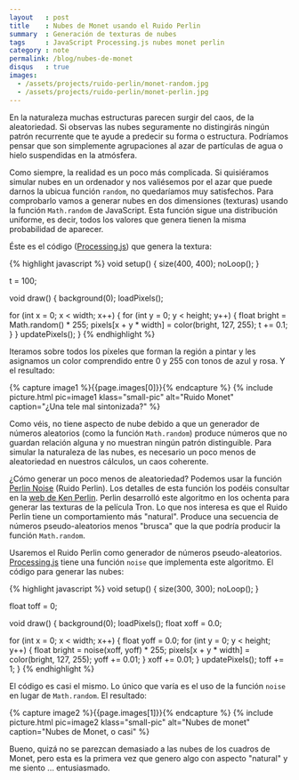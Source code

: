 ```yaml
---
layout   : post
title    : Nubes de Monet usando el Ruido Perlin
summary  : Generación de texturas de nubes
tags     : JavaScript Processing.js nubes monet perlin
category : note
permalink: /blog/nubes-de-monet
disqus   : true
images:
  - /assets/projects/ruido-perlin/monet-random.jpg
  - /assets/projects/ruido-perlin/monet-perlin.jpg
---
```


En la naturaleza muchas estructuras parecen surgir del caos,
de la aleatoriedad. Si observas las nubes seguramente no
distingirás ningún patrón recurrente que te ayude a predecir
su forma o estructura. Podríamos pensar que son simplemente
agrupaciones al azar de partículas de agua o hielo suspendidas
en la atmósfera.

Como siempre, la realidad es un poco más complicada. Si
quisiéramos simular nubes en un ordenador y nos valiésemos
por el azar que puede darnos la ubicua función `random`, no
quedaríamos muy satisfechos. Para comprobarlo vamos a generar
nubes en dos dimensiones (texturas) usando
la función `Math.random` de JavaScript.
Esta función sigue una distribución uniforme, es decir,
todos los valores que genera tienen la misma
probabilidad de aparecer.

Éste es el código ([Processing.js]) que genera la textura:

{% highlight javascript %}
void setup() {
   size(400, 400);
   noLoop();
}

t = 100;

void draw() {
   background(0);
   loadPixels();

   for (int x = 0; x < width; x++) {
      for (int y = 0; y < height; y++) {
         float bright = Math.random() * 255;
         pixels[x + y * width] = color(bright, 127, 255);
         t += 0.1;
      }
   }
   updatePixels();
}
{% endhighlight %}

Iteramos sobre todos los píxeles que forman la región a pintar y
les asignamos un color comprendido entre 0 y 255 con tonos de azul y rosa.
Y el resultado:

<p>
{% capture image1 %}{{page.images[0]}}{% endcapture %}
{% include picture.html pic=image1 klass="small-pic" alt="Ruido Monet" caption="¿Una tele mal sintonizada?" %}
</p>

Como véis, no tiene aspecto de nube debido a que
un generador de números aleatorios (como la función `Math.random`)
produce números que no guardan relación alguna y no muestran ningún
patrón distinguible. Para simular la naturaleza de las nubes, es
necesario un poco menos de aleatoriedad en nuestros cálculos,
un caos coherente.

¿Cómo generar un poco menos de aleatoriedad? Podemos usar
la función [Perlin Noise] (Ruido Perlin). Los detalles de esta
función los podéis consultar en la [web de Ken Perlin].
Perlin desarrolló este algoritmo en los
ochenta para generar las texturas de la película Tron.
Lo que nos interesa es que
el Ruido Perlin tiene un comportamiento más "natural". Produce
una secuencia de números pseudo-aleatorios menos "brusca" que
la que podría producir la función `Math.random`.

Usaremos el Ruido Perlin como generador de números pseudo-aleatorios.
[Processing.js] tiene una función `noise` que implementa este algoritmo.
El código para generar las nubes:

{% highlight javascript %}
void setup() {
   size(300, 300);
   noLoop();
}

float toff = 0;

void draw() {
   background(0);
   loadPixels();
   float xoff = 0.0;

   for (int x = 0; x < width; x++) {
      float yoff = 0.0;
      for (int y = 0; y < height; y++) {
         float bright = noise(xoff, yoff) * 255;
         pixels[x + y * width] = color(bright, 127, 255);
         yoff += 0.01;
      }
      xoff += 0.01;
   }
   updatePixels();
   toff += 1;
}
{% endhighlight %}


El código es casi el mismo. Lo único que varía es el
uso de la función `noise` en lugar de `Math.random`.
El resultado:

<p>
{% capture image2 %}{{page.images[1]}}{% endcapture %}
{% include picture.html pic=image2 klass="small-pic" alt="Nubes de monet" caption="Nubes de Monet, o casi" %}
</p>

Bueno, quizá no se parezcan demasiado a las nubes de los
cuadros de Monet, pero esta es la primera vez que
genero algo con aspecto "natural" y me siento ... entusiasmado.


[Processing.js]: http://processing.org/
[Perlin Noise]: http://en.wikipedia.org/wiki/Perlin_noise
[web de Ken Perlin]: http://www.mrl.nyu.edu/~perlin/doc/oscar.html